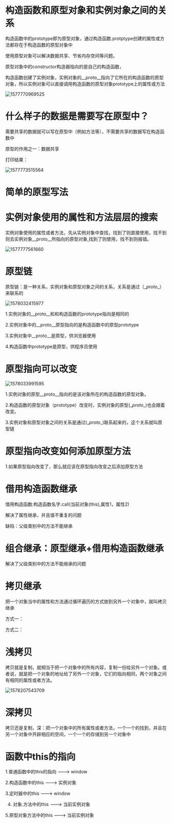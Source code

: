 # 构造函数和原型对象和实例对象之间的关系

构造函数中的prototype即为原型对象，通过构造函数.protptype创建的属性或方法都存在于构造函数的原型对象中

使用原型对象可以解决数据共享、节省内存空间等问题。

原型对象中的constructor构造器指向的是自己的构造函数，

构造函数创建了实例对象，实例对象的\__proto__指向了它所在的构造函数的原型对象，所以实例对象可以直接调用构造函数的原型对象prototype上的属性或方法

![1577770969525](C:\Users\HUAWEI\AppData\Roaming\Typora\typora-user-images\1577770969525.png)



# 什么样子的数据是需要写在原型中？

需要共享的数据就可以写在原型中（例如方法等），不需要共享的数据写在构造函数中

原型的作用之一：数据共享

<script>
    function Student(name,age,sex){
        this.name = name;
        this.age = age;
        this.sex = sex; 
    }
    Student.prototype.school = "清华大学"
    Student.prototype.print = function (){
        console.log(`名字:${this.name}，年龄：${this.age}，性别：${this.sex}，就读于${Student.prototype.school}`)
}
let stu = new Student("张三",20,"男")
let stu2 = new Student("尼古拉斯赵四",44,"男")
stu.print()
stu2.print()
</script>




打印结果：

![1577773515564](C:\Users\HUAWEI\AppData\Roaming\Typora\typora-user-images\1577773515564.png)





# 简单的原型写法

<script>
    function Student (name,age,sex){
        this.name = name;
        this.age = age;
        this.sex = sex;
        //因为prototype本身就是一个对象
        Student.prototype = {
            //手动修改构造器指向,因为默认的prototype对象已经被当前{}覆盖了
            constructor:Student,
            school:"北京大学",
            print(){
                console.log(`名字:${this.name}，年龄：${this.age}，性别：${this.sex}，就读于${Student.prototype.school}`)
            }
        }
    }
</script>





# 实例对象使用的属性和方法层层的搜索

实例对象使用的属性或者方法，先从实例对象中查找，找到了则直接使用，找不到则去实例对象\__proto__所指向的原型对象,找到了则使用，找不到则报错。

![1577777561660](C:\Users\HUAWEI\AppData\Roaming\Typora\typora-user-images\1577777561660.png)



<script>
    function Student(name,age){
        this.name  = name;
        this.age = age;
    }
    Student.prototype.name = "张三"
    let stu = new Stufent("李四",20)
	console.log(stu.name)
</script>







# 原型链

原型链：是一种关系，实例对象和原型对象之间的关系，关系是通过（\__proto__）来联系的

![1578032415977](C:\Users\HUAWEI\AppData\Roaming\Typora\typora-user-images\1578032415977.png)



1.实例对象的\__proto__和和构造函数的prototype指向是相同的

2.实例对象中的\__proto__原型指向的是构造函数中的原型prototype

3.实例对象中\__proto__是原型，供浏览器使用

4.构造函数中prototype是原型，供程序员使用





# 原型指向可以改变

![1578033991595](C:\Users\HUAWEI\AppData\Roaming\Typora\typora-user-images\1578033991595.png)

1.实例对象的原型\__proto__指向的是该对象所在的构造函数的原型对象。

2.构造函数的原型对象（prototype）改变时，实例对象的原型(\__proto__)也会跟着改变。

3.实例对象和原型对象之间的关系是通过(\__proto__)联系起来的，这个关系就叫原型链





# 原型指向改变如何添加原型方法

1.如果原型指向改变了，那么就应该在原型指向改变之后添加原型方法

<script>
    function Person(age){
        this.age = age;
    }
    //指向改变了，指向了一个新的对象
    Person.prototype = {
        eat(){
            console.log("吃了吗")
        }
    }
    //然后再添加原型方法
    Person.prototype.sayHi = function(){
        console.log("你好")
    }
    let per = new Person(15)
	per.sayHi()
</script>



# 借用构造函数继承

借用构造函数:构造函数名字.call(当前对象(this),属性1，属性2)

解决了属性继承，并且值不重复的问题

缺陷：父级类别中的方法不能继承

<script>
    function Person(name,age,sex){
        this.name = name;
        this.age = age;
        this.sex = sex;
    }
    Person.prototype.sayHi = function (){
        console.log('你好啊')
    }
    function Student(name,age,sex,score){
        //借用构造函数
        Person.call(this,name,age,sex)
        this.scroe = scroe
    }
    let stu1 = new Student('张三',39,'男',89)
	let stu2 = new Student('李四',29,'男',73)
</script>





# 组合继承：原型继承+借用构造函数继承

解决了父级类别中的方法不能继承的问题

<script>
    function Person(name,age,sex){
        this.name = name;
        this.age = age;
        this.sex = sex;
    }
    Person.prototype.sayHi = function(){
        console.log('你好呀')
    }
    function Student(name,age,sex,scroe){
        //借用构造函数继承
        Person.call(this,name,age,sex)
        this.scroe = scroe
    }
    //改变原型指向----->继承
    Student.prototype = new Person()
    Student.prototype.study = function (){
        console.log('我爱学习')
    }
    let stu1 = new Student('张三',15,'男',99)
	let stu2 = new Student('李四',16,'女',69)
	console.log(stu1.name,stu1.age,stu1.sex,stu1.scroe)
    stu1.sayHi()
    stu1.study()
	console.log(stu2.name,stu2.age,stu2.sex,stu2.scroe)
    stu2.sayHi()
    stu2.study()
</script>





# 拷贝继承

把一个对象当中的属性和方法通过循环遍历的方式放到另外一个对象中，就叫拷贝继承

方式一：

<script>
   let obj1 = {
       name:'张三',
       age:20,
       sex:'男'
   }
      let obj2={}
   for(let key in obj1){
       obj2[key] = obj1[key]
   }   

console.log(boj2.name)
</script>




方式二：

<script>
    function Person (){
        
    }
	Person.prototype.name = "李四"
	Person.prototype.age = 20
	Person.prototype.sex = "男"
	Person.prototype.play = function (){
    
	}

	let obj = {}
	//Person构造函数中由原型对象prototype，prototype就是一个对象，里面的name、age、sex、play()都是	该对象中的属性或方法
	for(let key in Person.prototype){
    	obj[key] = Person.prototype[key]
	}
	console.dir(obj)
</script>




# 浅拷贝

拷贝就是复制，就相当于把一个对象中的所有内容，复制一份给另外一个对象。或者说，就是把一个对象的地址给了另外一个对象，它们的指向相同，两个对象之间有相同的属性或者方法。

![1578207543709](C:\Users\HUAWEI\AppData\Roaming\Typora\typora-user-images\1578207543709.png)

<script>
    let obj1 = {
        age:10,
        name:'张三',
        eat(){
            console.log('吃了吗')
        }
    }
    let obj2 = {}
    
    //写一个函数，作用：把一个对象的属性复制到另外一个对象中，浅拷贝
    //把objOne对象中的所有属性复制到objTwo中
    function extend(objOne,objTwo){
        for(let key in objOne){
            objTwo[key] = objOne[key]
        }
    }
    
    console.dir(obj1)
    
    extend(obj1,obj2)
    console.dir(obj2)
</script>





# 深拷贝

拷贝还是复制，深：把一个对象中的所有属性或者方法，一个一个的找到，并且在另一个对象中开辟相应的空间，一个一个的存储到另一个对象中

<script>
    let obj1 = {
        name:'张三',
        age:20,
        car:['奔驰','宝马'],
        dog:{
            name:'小黄',
            age:2
        }
    }
    let obj2 = {}
    
    //通过函数实现，把一个对象的所有属性深拷贝到另一个对象中
    function extend(a,b){
        for(let key in a){
            let item = a[key];
            //判断这个属性的值是否为数组
            if(item instanceof Array){
                //如果是数组，那么在b对象中添加一个新的属性，并且这个属性也是数组
               b[key] = [];
                //通过递归，把a对象中这个数组的属性值一个一个的复制到b对象的这个数组中
               extend(item,b[key]);
             }
            //同上
            else if(item instanceof Object){
               b[key] = {};
               extend(item,b[key])
             }
            else{
                //如果是简单值，那么直接复制
               b[key] = item
            }
        }
    }
</script>



# 函数中this的指向

1.普通函数中的this的指向 ---> window

<script>
    function f1(){
        console.log(this)
    }
    f1()//window
</script>



2.构造函数中的this ---> 实例对象

<script>
     function Person() {
        console.log(this)
    }
    let per = new Person()//Person{}
</script>



3.定时器中的this ---> window

<script>
    setTiemout(function (){
        console.log(this)
    },100) //window
</script>



4. 对象.方法中的this ---> 当前实例对象

<script>
    function Person(){
        this.eat = function(){
            console.log(this)
        }
    }
    let per = new Person()
    per.eat()//当前实例对象
</script>



5.原型对象方法中的this ---> 当前实例对象

<script>
    function Person(){
        
    }
    Person.prototype.eat = function(){
        console.log(this)
    }
    
    let per = new Person()
    per.eat()//当前实例对象
</script>



